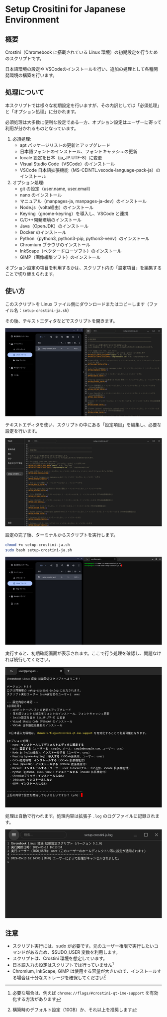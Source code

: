 # Setup Crositini for Japanese Environment

## 概要

Crostini（Chromebook に搭載されている Linux 環境）の初期設定を行うためのスクリプトです。

日本語環境の設定や VSCodeのインストールを行い、追加の処理として各種開発環境の構築を行います。

## 処理について

本スクリプトでは様々な初期設定を行いますが、その内訳としては「必須処理」と「オプション処理」に分かれます。

必須処理は大多数に便利な設定である一方、オプション設定はユーザーに寄って利用が分かれるものとなっています。

1. 必須処理:
   - apt パッケージリストの更新とアップグレード
   - 日本語フォントのインストール、フォントキャッシュの更新
   - locale 設定を日本（ja_JP.UTF-8）に変更
   - Visual Studio Code（VSCode）のインストール
   - VSCode 日本語拡張機能（MS-CEINTL.vscode-language-pack-ja）のインストール
2. オプション処理:
   - git の設定（user.name, user.email）
   - nano のインストール
   - マニュアル（manpages-ja, manpages-ja-dev）のインストール
   - Node.js（volta経由）のインストール
   - Keyring（gnome-keyring）を導入し、VSCode と連携
   - C/C++開発環境のインストール
   - Java（OpenJDK）のインストール
   - Docker のインストール
   - Python（python3, python3-pip, python3-venv）のインストール
   - Chromium ブラウザのインストール
   - InkScape（ベクタードローソフト）のインストール
   - GIMP（画像編集ソフト）のインストール

オプション設定の項目を利用するかは、スクリプト内の「設定項目」を編集することで切り替えられます。

## 使い方

このスクリプトを Linux ファイル側にダウンロードまたはコピーします（ファイル名：`setup-crostini-ja.sh`）

その後、テキストエディタなどでスクリプトを開きます。

![ファイルアプリのLinuxファイルに `setup-crostini-ja.sh` を保存し、テキストエディタで開いて編集する](/image/01.png)

テキストエディタを使い、スクリプトの中にある「設定項目」を編集し、必要な設定を行います。

![テキストエディタで、設定項目を編集する](/image/02.png)

設定の完了後、ターミナルからスクリプトを実行します。

```bash
chmod +x setup-crostini-ja.sh
sudo bash setup-crostini-ja.sh
```

![ファイルアプリのLinuxファイルに `setup-crostini-ja.sh` を保存し、ターミナルからスクリプトを実行する](/image/03.png)

実行すると、初期確認画面が表示されます。ここで行う処理を確認し、問題なければ続行してください。

![実行時のターミナル初期確認画面](/image/04.png)

処理は自動で行われます。処理内容は拡張子 `.log` のログファイルに記録されます。

![結果を出力する、`log` 形式のログファイル](/image/05.png)

## 注意

- スクリプト実行には、sudo が必要です。元のユーザー権限で実行したいコマンドがあるため、$SUDO_USER 変数を利用します。
- スクリプトは、Crostini 環境を想定しています。
- 日本語入力の設定はスクリプトでは行っていません[^1]
- Chromium, InkScape, GIMP は使用する容量が大きいので、インストールする場合は十分なストレージを確保してください[^2]

[^1]: 必要な場合は、例えば `chrome://flags/#crostini-qt-ime-support` を有効化する方法があります
[^2]: 構築時のデフォルト設定（10GB）か、それ以上を推奨します
